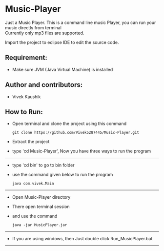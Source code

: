 # Music-Player

Just a Music Player. This is a command line music Player, you can run your music directly from terminal  
Currently only mp3 files are supported.

Import the project to eclipse IDE to edit the source code.


## Requirement:

- Make sure JVM (Java Virtual Machine) is installed


## Author and contributors:


* Vivek Kaushik


## How to Run:


* Open terminal and clone the project using this command

      git clone https://github.com/Vivek5287445/Music-Player.git

* Extract the project

* type 'cd Music-Player', Now you have three ways to run the program

---

* type 'cd bin' to go to bin folder

* use the command given below to run the program 

      java com.vivek.Main

---

* Open Music-Player directory

* There open terminal session

* and use the command

      java -jar MusicPlayer.jar

---

* If you are using windows, then Just double click Run_MusicPlayer.bat

---------------------------------------------------------------------------
